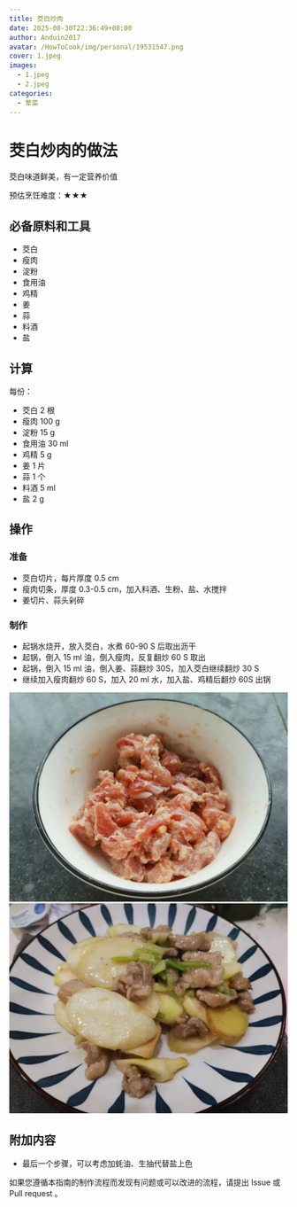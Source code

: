```yaml
---
title: 茭白炒肉
date: 2025-08-30T22:36:49+08:00
author: Anduin2017
avatar: /HowToCook/img/personal/19531547.png
cover: 1.jpeg
images:
  - 1.jpeg
  - 2.jpeg
categories:
  - 荤菜
---
```


# 茭白炒肉的做法

茭白味道鲜美，有一定营养价值

预估烹饪难度：★★★

## 必备原料和工具

* 茭白
* 瘦肉
* 淀粉
* 食用油
* 鸡精
* 姜
* 蒜
* 料酒
* 盐

## 计算

每份：

* 茭白 2 根
* 瘦肉 100 g
* 淀粉 15 g
* 食用油 30 ml
* 鸡精 5 g
* 姜 1 片
* 蒜 1 个
* 料酒 5 ml
* 盐 2 g

## 操作

### 准备

* 茭白切片，每片厚度 0.5 cm
* 瘦肉切条，厚度 0.3-0.5 cm，加入料酒、生粉、盐、水搅拌
* 姜切片、蒜头剁碎

### 制作

* 起锅水烧开，放入茭白，水煮 60-90 S 后取出沥干
* 起锅，倒入 15 ml 油，倒入瘦肉，反复翻炒 60 S 取出
* 起锅，倒入 15 ml 油，倒入姜、蒜翻炒 30S，加入茭白继续翻炒 30 S
* 继续加入瘦肉翻炒 60 S，加入 20 ml 水，加入盐、鸡精后翻炒 60S 出锅

![示例菜成品](./1.jpeg)
![示例菜成品](./2.jpeg)

## 附加内容

* 最后一个步骤，可以考虑加蚝油、生抽代替盐上色

如果您遵循本指南的制作流程而发现有问题或可以改进的流程，请提出 Issue 或 Pull request 。
